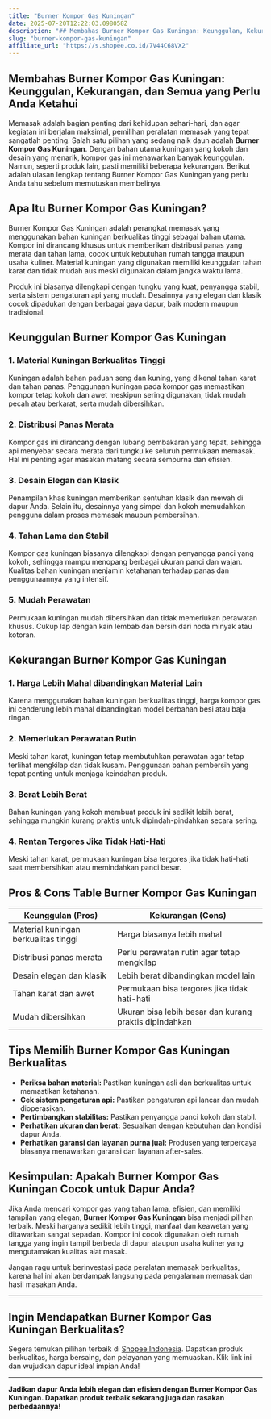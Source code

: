 ```yaml
---
title: "Burner Kompor Gas Kuningan"
date: 2025-07-20T12:22:03.098058Z
description: "## Membahas Burner Kompor Gas Kuningan: Keunggulan, Kekurangan, dan Semua yang Perlu Anda Ketahui..."
slug: "burner-kompor-gas-kuningan"
affiliate_url: "https://s.shopee.co.id/7V44C68VX2"
---
```

## Membahas Burner Kompor Gas Kuningan: Keunggulan, Kekurangan, dan Semua yang Perlu Anda Ketahui

Memasak adalah bagian penting dari kehidupan sehari-hari, dan agar kegiatan ini berjalan maksimal, pemilihan peralatan memasak yang tepat sangatlah penting. Salah satu pilihan yang sedang naik daun adalah **Burner Kompor Gas Kuningan**. Dengan bahan utama kuningan yang kokoh dan desain yang menarik, kompor gas ini menawarkan banyak keunggulan. Namun, seperti produk lain, pasti memiliki beberapa kekurangan. Berikut adalah ulasan lengkap tentang Burner Kompor Gas Kuningan yang perlu Anda tahu sebelum memutuskan membelinya.

## Apa Itu Burner Kompor Gas Kuningan?

Burner Kompor Gas Kuningan adalah perangkat memasak yang menggunakan bahan kuningan berkualitas tinggi sebagai bahan utama. Kompor ini dirancang khusus untuk memberikan distribusi panas yang merata dan tahan lama, cocok untuk kebutuhan rumah tangga maupun usaha kuliner. Material kuningan yang digunakan memiliki keunggulan tahan karat dan tidak mudah aus meski digunakan dalam jangka waktu lama.

Produk ini biasanya dilengkapi dengan tungku yang kuat, penyangga stabil, serta sistem pengaturan api yang mudah. Desainnya yang elegan dan klasik cocok dipadukan dengan berbagai gaya dapur, baik modern maupun tradisional.

## Keunggulan Burner Kompor Gas Kuningan

### 1. Material Kuningan Berkualitas Tinggi  
Kuningan adalah bahan paduan seng dan kuning, yang dikenal tahan karat dan tahan panas. Penggunaan kuningan pada kompor gas memastikan kompor tetap kokoh dan awet meskipun sering digunakan, tidak mudah pecah atau berkarat, serta mudah dibersihkan.

### 2. Distribusi Panas Merata  
Kompor gas ini dirancang dengan lubang pembakaran yang tepat, sehingga api menyebar secara merata dari tungku ke seluruh permukaan memasak. Hal ini penting agar masakan matang secara sempurna dan efisien.

### 3. Desain Elegan dan Klasik  
Penampilan khas kuningan memberikan sentuhan klasik dan mewah di dapur Anda. Selain itu, desainnya yang simpel dan kokoh memudahkan pengguna dalam proses memasak maupun pembersihan.

### 4. Tahan Lama dan Stabil  
Kompor gas kuningan biasanya dilengkapi dengan penyangga panci yang kokoh, sehingga mampu menopang berbagai ukuran panci dan wajan. Kualitas bahan kuningan menjamin ketahanan terhadap panas dan penggunaannya yang intensif.

### 5. Mudah Perawatan  
Permukaan kuningan mudah dibersihkan dan tidak memerlukan perawatan khusus. Cukup lap dengan kain lembab dan bersih dari noda minyak atau kotoran.

## Kekurangan Burner Kompor Gas Kuningan

### 1. Harga Lebih Mahal dibandingkan Material Lain  
Karena menggunakan bahan kuningan berkualitas tinggi, harga kompor gas ini cenderung lebih mahal dibandingkan model berbahan besi atau baja ringan.

### 2. Memerlukan Perawatan Rutin  
Meski tahan karat, kuningan tetap membutuhkan perawatan agar tetap terlihat mengkilap dan tidak kusam. Penggunaan bahan pembersih yang tepat penting untuk menjaga keindahan produk.

### 3. Berat Lebih Berat  
Bahan kuningan yang kokoh membuat produk ini sedikit lebih berat, sehingga mungkin kurang praktis untuk dipindah-pindahkan secara sering.

### 4. Rentan Tergores Jika Tidak Hati-Hati  
Meski tahan karat, permukaan kuningan bisa tergores jika tidak hati-hati saat membersihkan atau memindahkan panci besar.

## Pros & Cons Table Burner Kompor Gas Kuningan

| **Keunggulan (Pros)**                    | **Kekurangan (Cons)**                                     |
|-------------------------------------------|-----------------------------------------------------------|
| Material kuningan berkualitas tinggi     | Harga biasanya lebih mahal                              |
| Distribusi panas merata                  | Perlu perawatan rutin agar tetap mengkilap             |
| Desain elegan dan klasik                | Lebih berat dibandingkan model lain                     |
| Tahan karat dan awet                     | Permukaan bisa tergores jika tidak hati-hati            |
| Mudah dibersihkan                        | Ukuran bisa lebih besar dan kurang praktis dipindahkan |

## Tips Memilih Burner Kompor Gas Kuningan Berkualitas

- **Periksa bahan material:** Pastikan kuningan asli dan berkualitas untuk memastikan ketahanan.
- **Cek sistem pengaturan api:** Pastikan pengaturan api lancar dan mudah dioperasikan.
- **Pertimbangkan stabilitas:** Pastikan penyangga panci kokoh dan stabil.
- **Perhatikan ukuran dan berat:** Sesuaikan dengan kebutuhan dan kondisi dapur Anda.
- **Perhatikan garansi dan layanan purna jual:** Produsen yang terpercaya biasanya menawarkan garansi dan layanan after-sales.

## Kesimpulan: Apakah Burner Kompor Gas Kuningan Cocok untuk Dapur Anda?

Jika Anda mencari kompor gas yang tahan lama, efisien, dan memiliki tampilan yang elegan, **Burner Kompor Gas Kuningan** bisa menjadi pilihan terbaik. Meski harganya sedikit lebih tinggi, manfaat dan keawetan yang ditawarkan sangat sepadan. Kompor ini cocok digunakan oleh rumah tangga yang ingin tampil berbeda di dapur ataupun usaha kuliner yang mengutamakan kualitas alat masak.

Jangan ragu untuk berinvestasi pada peralatan memasak berkualitas, karena hal ini akan berdampak langsung pada pengalaman memasak dan hasil masakan Anda.

---

## Ingin Mendapatkan Burner Kompor Gas Kuningan Berkualitas?  
Segera temukan pilihan terbaik di [Shopee Indonesia](https://s.shopee.co.id/7V44C68VX2). Dapatkan produk berkualitas, harga bersaing, dan pelayanan yang memuaskan. Klik link ini dan wujudkan dapur ideal impian Anda!

---

**Jadikan dapur Anda lebih elegan dan efisien dengan Burner Kompor Gas Kuningan. Dapatkan produk terbaik sekarang juga dan rasakan perbedaannya!**